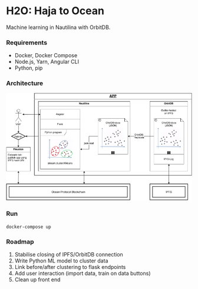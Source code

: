 # H2O: Haja to Ocean

Machine learning in Nautilina with OrbitDB.

### Requirements

- Docker, Docker Compose
- Node.js, Yarn, Angular CLI
- Python, pip

### Architecture

![Architecture Diagram](/doc/OceanHaja.png)

### Run

```
docker-compose up
```

### Roadmap

1. Stabilise closing of IPFS/OrbitDB connection
2. Write Python ML model to cluster data
3. Link before/after clustering to flask endpoints
4. Add user interaction (import data, train on data buttons)
5. Clean up front end
